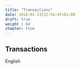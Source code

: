 ```yaml
---
title: "Transactions"
date: 2018-01-13T22:54:47+01:00
draft: true
weight : 60
chapter: true
---
```

## Transactions
English
